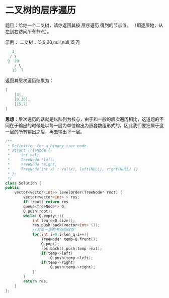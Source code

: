 # 二叉树的层序遍历

题目：给你一个二叉树，请你返回其按 层序遍历 得到的节点值。 （即逐层地，从左到右访问所有节点）。

示例：
二叉树：[3,9,20,null,null,15,7]

```c++
   3
  / \
 9  20
    / \
   15  7
```

返回其层次遍历结果为：

```c++
[
    [3],
    [9,20],
    [15,7]
]
```

**思想**：层次遍历的话就是以队列为核心，由于和一般的层次遍历相比，这道题的不同在于输出的时候是以每一层为单位输出为嵌套数组形式的，因此我们要把属于这一层的所有输出之后，再去输出下一层。

```c++
/**
 * Definition for a binary tree node.
 * struct TreeNode {
 *     int val;
 *     TreeNode *left;
 *     TreeNode *right;
 *     TreeNode(int x) : val(x), left(NULL), right(NULL) {}
 * };
 */
class Solution {
public:
    vector<vector<int>> levelOrder(TreeNode* root) {
        vector<vector<int> > res;
        if(!root) return res
        queue<TreeNode*> Q;
        Q.push(root);
        while(!Q.empty()){
            int len_q=Q.size();
            res.push_back(vector<int> ());
            //将每一层的节点值保存
            for(int i=0;i<len_q;i++){
                TreeNode* temp=Q.front();
                Q.pop();
                res.back().push(temp->val);
                if(temp->left) 
                    Q.push(temp->left);
                if(temp->right) 
                    Q.push(temp->right);
            }
        }
        return res;
    }
};
```
